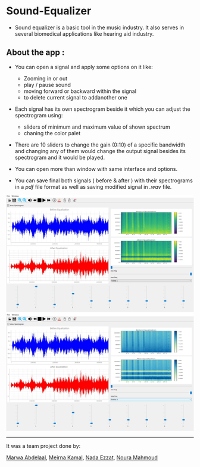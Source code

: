 # Sound-Equalizer
- Sound equalizer is a basic tool in the music industry. It also serves in several biomedical applications like hearing aid industry.
 
## About the app :
- You can open a signal and apply some options on it like:
   * Zooming in or out
   * play / pause sound
   * moving forward or backward within the signal
   * to delete current signal to addanother one
- Each signal has its own spectrogram beside it which you can adjust the spectrogram using:
   * sliders of minimum and maximum value of shown spectrum 
   * chaning the color palet

- There are 10 sliders to change the gain (0:10) of a specific bandwidth and changing any of them would change the output signal besides its spectrogram and it would be played.
- You can open more than window with same interface and options.
- You can save final both signals ( before & after ) with their spectrograms in a *pdf*  file format as well as saving modified signal in *.wav* file.

![app1](app_interface.jpeg)
![app1`](palet.jpeg)

***

It was a team project done by:

[Marwa Abdelaal](https://github.com/MarwaAbdelAal), 
[Meirna Kamal](https://github.com/Meirna-kamal), 
[Nada Ezzat](https://github.com/nadaezzat-99), 
[Noura Mahmoud](https://github.com/Noura-Mahmoud)